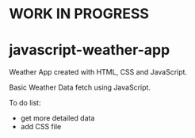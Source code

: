 # WORK IN PROGRESS

# javascript-weather-app
Weather App created with HTML, CSS and JavaScript. 

Basic Weather Data fetch using JavaScript.

To do list:
- get more detailed data
- add CSS file
